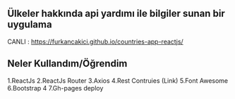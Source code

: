 ## Ülkeler hakkında api yardımı ile bilgiler sunan bir uygulama

CANLI : https://furkancakici.github.io/countries-app-reactjs/

## Neler Kullandım/Öğrendim

1.ReactJs
2.ReactJs Router
3.Axios
4.Rest Contruies (Link)
5.Font Awesome
6.Bootstrap 4
7.Gh-pages deploy
